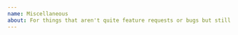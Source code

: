 ```yaml
---
name: Miscellaneous
about: For things that aren't quite feature requests or bugs but still relate to the issue tracker.
---
```

